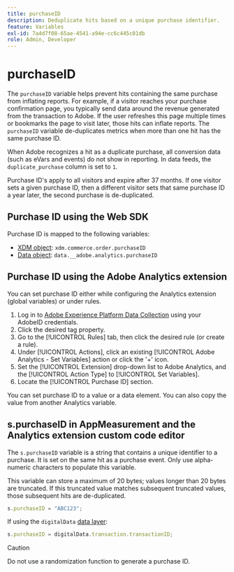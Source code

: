 ```yaml
---
title: purchaseID
description: Deduplicate hits based on a unique purchase identifier.
feature: Variables
exl-id: 7a4d7f08-65ae-4541-a94e-cc6c445c01db
role: Admin, Developer
---
```

# purchaseID

The `purchaseID` variable helps prevent hits containing the same purchase from inflating reports. For example, if a visitor reaches your purchase confirmation page, you typically send data around the revenue generated from the transaction to Adobe. If the user refreshes this page multiple times or bookmarks the page to visit later, those hits can inflate reports. The `purchaseID` variable de-duplicates metrics when more than one hit has the same purchase ID.

When Adobe recognizes a hit as a duplicate purchase, all conversion data (such as eVars and events) do not show in reporting. In data feeds, the `duplicate_purchase` column is set to `1`.

Purchase ID's apply to all visitors and expire after 37 months. If one visitor sets a given purchase ID, then a different visitor sets that same purchase ID a year later, the second purchase is de-duplicated.

## Purchase ID using the Web SDK

Purchase ID is mapped to the following variables:

* [XDM object](/help/implement/aep-edge/xdm-var-mapping.md): `xdm.commerce.order.purchaseID`
* [Data object](/help/implement/aep-edge/data-var-mapping.md): `data.__adobe.analytics.purchaseID`

## Purchase ID using the Adobe Analytics extension

You can set purchase ID either while configuring the Analytics extension (global variables) or under rules.

1. Log in to [Adobe Experience Platform Data Collection](https://experience.adobe.com/data-collection) using your AdobeID credentials.
2. Click the desired tag property.
3. Go to the [!UICONTROL Rules] tab, then click the desired rule (or create a rule).
4. Under [!UICONTROL Actions], click an existing [!UICONTROL Adobe Analytics - Set Variables] action or click the '+' icon.
5. Set the [!UICONTROL Extension] drop-down list to Adobe Analytics, and the [!UICONTROL Action Type] to [!UICONTROL Set Variables].
6. Locate the [!UICONTROL Purchase ID] section.

You can set purchase ID to a value or a data element. You can also copy the value from another Analytics variable.

## s.purchaseID in AppMeasurement and the Analytics extension custom code editor

The `s.purchaseID` variable is a string that contains a unique identifier to a purchase. It is set on the same hit as a purchase event. Only use alpha-numeric characters to populate this variable.

This variable can store a maximum of 20 bytes; values longer than 20 bytes are truncated. If this truncated value matches subsequent truncated values, those subsequent hits are de-duplicated.

```js
s.purchaseID = "ABC123";
```

If using the `digitalData` [data layer](../../prepare/data-layer.md):

```js
s.purchaseID = digitalData.transaction.transactionID;
```

>[!CAUTION]
>
>Do not use a randomization function to generate a purchase ID.
